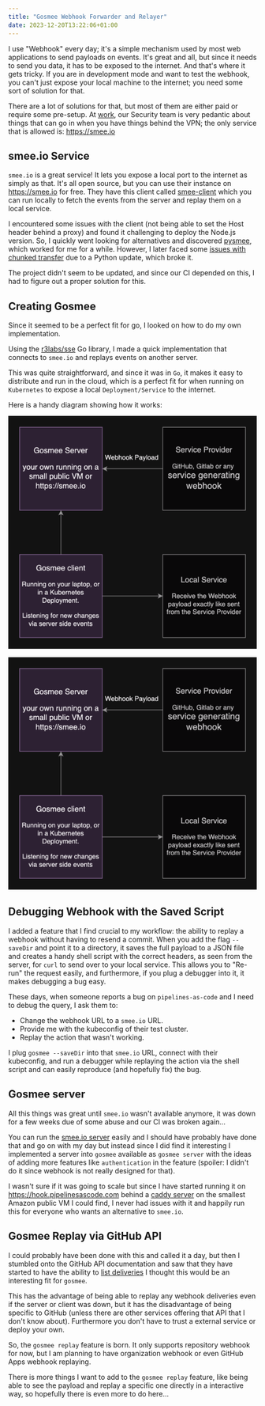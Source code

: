 ```yaml
---
title: "Gosmee Webhook Forwarder and Relayer"
date: 2023-12-20T13:22:06+01:00
---
```

I use "Webhook" every day; it's a simple mechanism used by most web
applications to send payloads on events. It's great and all, but since it needs to
send you data, it has to be exposed to the internet. And that's where it gets
tricky. If you are in development mode and want to test the webhook, you can't
just expose your local machine to the internet; you need some sort of
solution for that.

There are a lot of solutions for that, but most of them are either paid or require
some pre-setup. At [work](https://redhat.com/security), our Security team is very
pedantic about things that can go in when you have things behind the VPN; the only
service that is allowed is: <https://smee.io>

## smee.io Service

`smee.io` is a great service! It lets you expose a local port to the internet
as simply as that. It's all open source, but you can use their instance on
<https://smee.io> for free. They have this client called
[smee-client](https://github.com/probot/smee-client) which you can run locally
to fetch the events from the server and replay them on a local service.

I encountered some issues with the client (not being able to set the Host header
behind a proxy) and found it challenging to deploy the Node.js version. So, I
quickly went looking for alternatives and discovered [pysmee](https://github.com/Akrog/pysmee),
which worked for me for a while. However, I later faced some [issues with chunked
transfer](https://github.com/Akrog/pysmee/issues/5) due to a Python update,
which broke it.

The project didn't seem to be updated, and since our CI depended on this,
I had to figure out a proper solution for this.

## Creating Gosmee

Since it seemed to be a perfect fit for go, I looked on how to do my own
implementation.

Using the [r3labs/sse](https://github.com/r3labs/sse) Go library, I made a quick
implementation that connects to `smee.io` and replays events on another server.

This was quite straightforward, and since it was in `Go`, it makes it easy to
distribute and run in the cloud, which is a perfect fit for when running on
`Kubernetes` to expose a local `Deployment/Service` to the internet.

Here is a handy diagram showing how it works:

<img src="gosmee-diag.png">

![gosmee diagram](gosmee-diag.png)

## Debugging Webhook with the Saved Script

I added a feature that I find crucial to my workflow: the ability to replay a
webhook without having to resend a commit. When you add the flag `--saveDir` and
point it to a directory, it saves the full payload to a JSON file and creates a
handy shell script with the correct headers, as seen from the server, for `curl` to
send over to your local service. This allows you to "Re-run" the request easily, and
furthermore, if you plug a debugger into it, it makes debugging a bug easy.

These days, when someone reports a bug on `pipelines-as-code` and I need to
debug the query, I ask them to:

- Change the webhook URL to a `smee.io` URL.
- Provide me with the kubeconfig of their test cluster.
- Replay the action that wasn't working.

I plug `gosmee --saveDir` into that `smee.io` URL, connect with their kubeconfig,
and run a debugger while replaying the action via the shell script and can
easily reproduce (and hopefully fix) the bug.

## Gosmee server

All this things was great until `smee.io` wasn't available anymore, it was down
for a few weeks due of some abuse and our CI was broken again...

You can run the [smee.io server](https://github.com/probot/smee.io) easily and
I should have probably have done that and go on with my day but instead since I
did find it interesting I implemented a server into `gosmee` available as
`gosmee server` with the ideas of adding more features like `authentication` in
the feature (spoiler: I didn't do it since webhook is not really designed for
that).

I wasn't sure if it was going to scale but since I have started running it on
<https://hook.pipelinesascode.com> behind a [caddy
server](https://caddyserver.com/) on the smallest Amazon public VM I could find,
I never had issues with it and happily run this for everyone who wants an
alternative to `smee.io`.

## Gosmee Replay via GitHub API

I could probably have been done with this and called it a day, but then I stumbled
onto the GitHub API documentation and saw that they have started to have the ability to [list
deliveries](https://docs.github.com/en/rest/repos/webhooks?apiVersion=2022-11-28)
I thought this would be an interesting fit for `gosmee`.

This has the advantage of being able to replay any webhook deliveries even if the
server or client was down, but it has the disadvantage of being specific to GitHub
(unless there are other services offering that API that I don't know about).
Furthermore you don't have to trust a external service or deploy your own.

So, the `gosmee replay` feature is born. It only supports repository webhook for
now, but I am planning to have organization webhook or even GitHub Apps webhook
replaying.

There is more things I want to add to the `gosmee replay` feature, like being
able to see the payload and replay a specific one directly in a interactive way,
so hopefully there is even more to do here...
